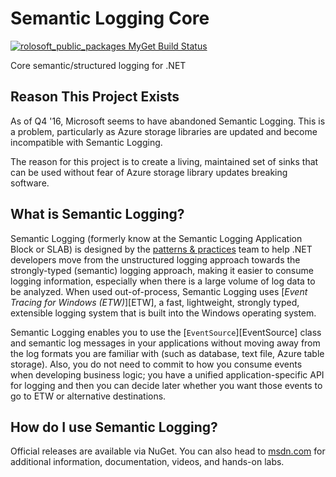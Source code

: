 # Semantic Logging Core

[![rolosoft_public_packages MyGet Build Status](https://www.myget.org/BuildSource/Badge/rolosoft_public_packages?identifier=c12b93b4-6337-4cbd-a4ac-dc94eff01819)](https://www.myget.org/)

Core semantic/structured logging for .NET

## Reason This Project Exists
As of Q4 '16, Microsoft seems to have abandoned Semantic Logging. This is a problem, particularly as 
Azure storage libraries are updated and become incompatible with Semantic Logging.

The reason for this project is to create a living, maintained set of sinks that can be used without fear 
of Azure storage library updates breaking software.

## What is Semantic Logging?

Semantic Logging (formerly know at the Semantic Logging Application Block or SLAB) is designed by the
[patterns & practices](http://aka.ms/mspnp) team to help .NET developers move from the unstructured
logging approach towards the strongly-typed (semantic) logging approach, making it easier to consume
logging information, especially when there is a large volume of log data to be analyzed. When used
out-of-process, Semantic Logging uses [_Event Tracing for Windows (ETW)_][ETW], a fast, lightweight, strongly
typed, extensible logging system that is built into the Windows operating system.

Semantic Logging enables you to use the [`EventSource`][EventSource] class and semantic log messages in your
applications without moving away from the log formats you are familiar with (such as database, text
file, Azure table storage). Also, you do not need to commit to how you consume events when developing
business logic; you have a unified application-specific API for logging and then you can decide later
whether you want those events to go to ETW or alternative destinations.

## How do I use Semantic Logging?

Official releases are available via NuGet.
You can also head to [msdn.com](https://msdn.microsoft.com/en-us/library/dn774980.aspx) for additional
information, documentation, videos, and hands-on labs.


